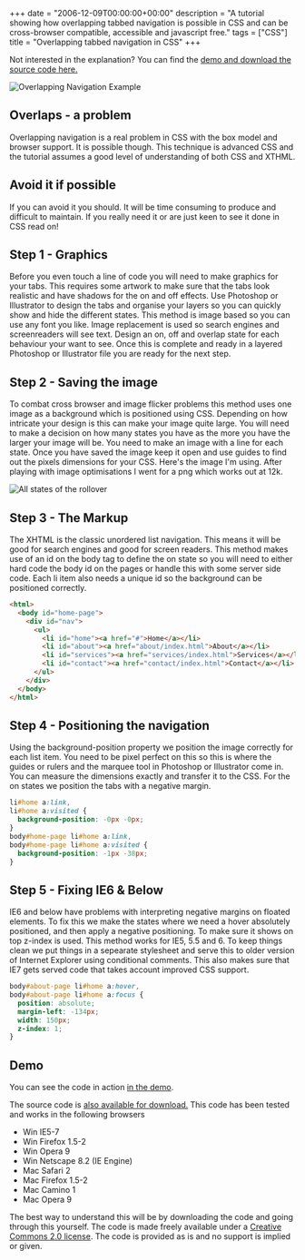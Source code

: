 +++
date = "2006-12-09T00:00:00+00:00"
description = "A tutorial showing how overlapping tabbed navigation is possible in CSS and can be cross-browser compatible, accessible and javascript free."
tags = ["CSS"]
title = "Overlapping tabbed navigation in CSS"
+++

Not interested in the explanation? You can find the [demo and download the
source code here.][1]

![Overlapping Navigation Example][2]

## Overlaps - a problem

Overlapping navigation is a real problem in CSS with the box model and browser
support. It is possible though. This technique is advanced CSS and the tutorial
assumes a good level of understanding of both CSS and XTHML.

## Avoid it if possible

If you can avoid it you should. It will be time consuming to produce and
difficult to maintain. If you really need it or are just keen to see it done in
CSS read on!

## Step 1 - Graphics

Before you even touch a line of code you will need to make graphics for your
tabs. This requires some artwork to make sure that the tabs look realistic and
have shadows for the on and off effects. Use Photoshop or Illustrator to design
the tabs and organise your layers so you can quickly show and hide the different
states. This method is image based so you can use any font you like. Image
replacement is used so search engines and screenreaders will see text. Design an
on, off and overlap state for each behaviour your want to see. Once this is
complete and ready in a layered Photoshop or Illustrator file you are ready for
the next step.

## Step 2 - Saving the image

To combat cross browser and image flicker problems this method uses one image as
a background which is positioned using CSS. Depending on how intricate your
design is this can make your image quite large. You will need to make a decision
on how many states you have as the more you have the larger your image will be.
You need to make an image with a line for each state. Once you have saved the
image keep it open and use guides to find out the pixels dimensions for your
CSS. Here's the image I'm using. After playing with image optimisations I went
for a png which works out at 12k.

![All states of the rollover][3]

## Step 3 - The Markup

The XHTML is the classic unordered list navigation. This means it will be good
for search engines and good for screen readers. This method makes use of an id
on the body tag to define the on state so you will need to either hard code the
body id on the pages or handle this with some server side code. Each li item
also needs a unique id so the background can be positioned correctly.

```html
<html>
  <body id="home-page">
    <div id="nav">
      <ul>
        <li id="home"><a href="#">Home</a></li>
        <li id="about"><a href="about/index.html">About</a></li>
        <li id="services"><a href="services/index.html">Services</a></li>
        <li id="contact"><a href="contact/index.html">Contact</a></li>
      </ul>
    </div>
  </body>
</html>
```

## Step 4 - Positioning the navigation

Using the background-position property we position the image correctly for each
list item. You need to be pixel perfect on this so this is where the guides or
rulers and the marquee tool in Photoshop or Illustrator come in. You can measure
the dimensions exactly and transfer it to the CSS. For the on states we position
the tabs with a negative margin.

```css
li#home a:link,
li#home a:visited {
  background-position: -0px -0px;
}
body#home-page li#home a:link,
body#home-page li#home a:visited {
  background-position: -1px -38px;
}
```

## Step 5 - Fixing IE6 & Below

IE6 and below have problems with interpreting negative margins on floated
elements. To fix this we make the states where we need a hover absolutely
positioned, and then apply a negative positioning. To make sure it shows on top
z-index is used. This method works for IE5, 5.5 and 6. To keep things clean we
put things in a sepearate stylesheet and serve this to older version of Internet
Explorer using conditional comments. This also makes sure that IE7 gets served
code that takes account improved CSS support.

```css
body#about-page li#home a:hover,
body#about-page li#home a:focus {
  position: absolute;
  margin-left: -134px;
  width: 150px;
  z-index: 1;
}
```

## Demo

You can see the code in action [in the demo][1].

The source code is [also available for download.][8] This code has been tested
and works in the following browsers

- Win IE5-7
- Win Firefox 1.5-2
- Win Opera 9
- Win Netscape 8.2 (IE Engine)
- Mac Safari 2
- Mac Firefox 1.5-2
- Mac Camino 1
- Mac Opera 9

The best way to understand this will be by downloading the code and going
through this yourself. The code is made freely available under a [Creative
Commons 2.0 license][9]. The code is provided as is and no support is implied or
given.

[1]: /examples/overlapping-tabs/
[2]: /images/articles/overlapping_nav_example.png
[3]: /images/articles/all_states.png
[4]: #
[5]: about/index.html
[6]: services/index.html
[7]: contact/index.html
[8]: /downloads/overlapping-tabs-v1.0.zip
[9]: http://creativecommons.org/licenses/by/2.0/uk/

